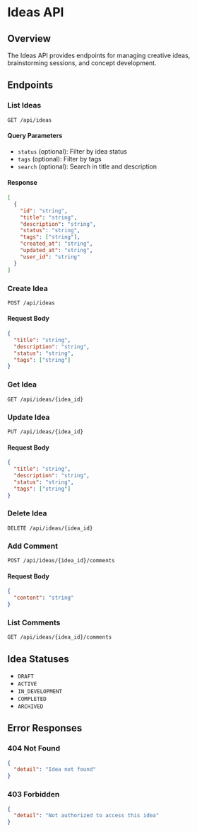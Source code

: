# Ideas API

## Overview
The Ideas API provides endpoints for managing creative ideas, brainstorming sessions, and concept development.

## Endpoints

### List Ideas
```http
GET /api/ideas
```

#### Query Parameters
- `status` (optional): Filter by idea status
- `tags` (optional): Filter by tags
- `search` (optional): Search in title and description

#### Response
```json
[
  {
    "id": "string",
    "title": "string",
    "description": "string",
    "status": "string",
    "tags": ["string"],
    "created_at": "string",
    "updated_at": "string",
    "user_id": "string"
  }
]
```

### Create Idea
```http
POST /api/ideas
```

#### Request Body
```json
{
  "title": "string",
  "description": "string",
  "status": "string",
  "tags": ["string"]
}
```

### Get Idea
```http
GET /api/ideas/{idea_id}
```

### Update Idea
```http
PUT /api/ideas/{idea_id}
```

#### Request Body
```json
{
  "title": "string",
  "description": "string",
  "status": "string",
  "tags": ["string"]
}
```

### Delete Idea
```http
DELETE /api/ideas/{idea_id}
```

### Add Comment
```http
POST /api/ideas/{idea_id}/comments
```

#### Request Body
```json
{
  "content": "string"
}
```

### List Comments
```http
GET /api/ideas/{idea_id}/comments
```

## Idea Statuses
- `DRAFT`
- `ACTIVE`
- `IN_DEVELOPMENT`
- `COMPLETED`
- `ARCHIVED`

## Error Responses

### 404 Not Found
```json
{
  "detail": "Idea not found"
}
```

### 403 Forbidden
```json
{
  "detail": "Not authorized to access this idea"
}
```
